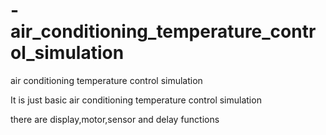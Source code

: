 # -air_conditioning_temperature_control_simulation
 air conditioning temperature control simulation

It is just basic air conditioning temperature control simulation

there are display,motor,sensor and delay functions
